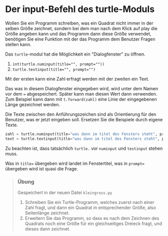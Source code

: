 # Der input-Befehl des turtle-Moduls



Wollen Sie ein Programm schreiben, was ein Quadrat nicht immer in der selben Größe zeichnet, sondern bei dem man nach dem Klick auf play die Größe angeben kann und das Programm dann diese Größe verwendet, benötigen Sie eine Funktion mit der das Programm dem Benutzer Fragen stellen kann.

Das `turtle`-modul hat die Möglichkeit ein "Dialogfenster" zu öffnen.

1. `int(turtle.numinput(title="", prompt=""))`
2. `turtle.textinput(title="", prompt="")`

Mit der ersten kann eine Zahl erfragt werden mit der zweiten ein Text.

Das was in diesem Dialogfenster eingegeben wird, wird unter dem Namen vor dem `=` abgespeichert. Später kann man diesen Wert dann verwenden. Zum Beispiel kann dann mit `t.forward(zahl)` eine Linie der eingegebenen Länge gezeichnet werden.

Die Texte zwischen den Anführungszeichen sind als Orientierung für den Benutzer, was er jetzt eingeben soll. Ersetzen Sie die Beispiele durch eigene Texte.

```python
zahl = turtle.numinput(title="was dann im titel des Fensters steht", prompt="Welche Frage vor dem Eingabefeld steht")
text = turtle.textinput(title="was dann im titel des Fensters steht", prompt="Welche Frage vor dem Eingabefeld steht")
```

Zu beachten ist, dass tatsächlich `turtle.` vor `numinput` und `testinput` stehen muss.

Was in `title=` übergeben wird landet im Fenstertitel, was in `prompt=` übergeben wird ist quasi die Frage.

> ### Übung
>
> Gespeichert in der neuen Datei `kleingross.py`
>
> 1. Schreiben Sie ein Turtle-Programm, welches zuerst nach einer Zahl fragt, und dann ein Quadrat in entsprechender Größe, also Seitenlänge zeichnet.
> 2. Erweitern Sie das Programm, so dass es nach dem Zeichnen des Quadrats noch eine Größe für ein gleichseitiges Dreieck fragt, und dieses dann zeichnet.
